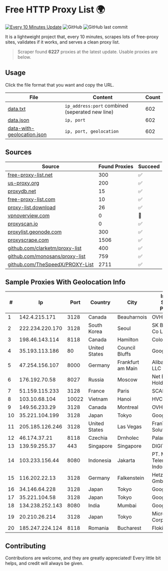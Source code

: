 
# Free HTTP Proxy List 🌍

[![Every 10 Minutes Update](https://github.com/mertguvencli/http-proxy-list/actions/workflows/main.yml/badge.svg?branch=main)](https://github.com/mertguvencli/http-proxy-list/actions/workflows/main.yml)
![GitHub](https://img.shields.io/github/license/mertguvencli/http-proxy-list)
![GitHub last commit](https://img.shields.io/github/last-commit/mertguvencli/http-proxy-list)

It is a lightweight project that, every 10 minutes, scrapes lots of free-proxy sites, validates if it works, and serves a clean proxy list.


> Scraper found **6227** proxies at the latest update. Usable proxies are below.

## Usage

Click the file format that you want and copy the URL.


|File|Content|Count|
|----|-------|-----|
|[data.txt](https://raw.githubusercontent.com/mertguvencli/http-proxy-list/main/proxy-list/data.txt)|`ip_address:port` combined (seperated new line)|602|
|[data.json](https://raw.githubusercontent.com/mertguvencli/http-proxy-list/main/proxy-list/data.json)|`ip, port`|602|
|[data-with-geolocation.json](https://raw.githubusercontent.com/mertguvencli/http-proxy-list/main/proxy-list/data-with-geolocation.json)|`ip, port, geolocation`|602|

## Sources

|Source|Found Proxies|Succeed|
|------|-------------|-------|
|[free-proxy-list.net](https://free-proxy-list.net)|300|✅|
|[us-proxy.org](https://www.us-proxy.org)|200|✅|
|[proxydb.net](http://proxydb.net)|15|✅|
|[free-proxy-list.com](https://free-proxy-list.com/?page=&port=&type%5B%5D=http&type%5B%5D=https&up_time=0&search=Search)|10|✅|
|[proxy-list.download](https://www.proxy-list.download/HTTP)|26|✅|
|[vpnoverview.com](https://vpnoverview.com/privacy/anonymous-browsing/free-proxy-servers)|0|🚫|
|[proxyscan.io](https://www.proxyscan.io)|0|✅|
|[proxylist.geonode.com](https://proxylist.geonode.com/api/proxy-list?limit=300&page=1&sort_by=lastChecked&sort_type=desc&protocols=http,https)|300|✅|
|[proxyscrape.com](https://api.proxyscrape.com/v2/?request=displayproxies&protocol=http&timeout=10000&country=all&ssl=all&anonymity=all)|1506|✅|
|[github.com/clarketm/proxy-list](https://raw.githubusercontent.com/clarketm/proxy-list/master/proxy-list-raw.txt)|400|✅|
|[github.com/monosans/proxy-list](https://raw.githubusercontent.com/monosans/proxy-list/main/proxies/http.txt)|759|✅|
|[github.com/TheSpeedX/PROXY-List](https://raw.githubusercontent.com/TheSpeedX/PROXY-List/master/http.txt)|2711|✅|


## Sample Proxies With Geolocation Info

|#|Ip|Port|Country|City|Internet Service Provider|
|-|--|----|-------|----|-------------------------|
|1|142.4.215.171|3128|Canada|Beauharnois|OVH SAS|
|2|222.234.220.170|3128|South Korea|Seoul|SK Broadband Co Ltd|
|3|198.46.143.114|8118|Canada|Hamilton|ColoCrossing|
|4|35.193.113.186|80|United States|Council Bluffs|Google LLC|
|5|47.254.156.107|8000|Germany|Frankfurt am Main|Alibaba.com LLC|
|6|176.192.70.58|8027|Russia|Moscow|Net By Net Holding LLC|
|7|51.159.115.233|3128|France|Paris|SCALEWAY|
|8|103.10.68.104|10022|Vietnam|Hanoi|HVC|
|9|149.56.233.29|3128|Canada|Montreal|OVH Hosting|
|10|35.221.104.199|3128|Japan|Tokyo|Google LLC|
|11|205.185.126.246|3128|United States|Las Vegas|FranTech Solutions|
|12|46.174.37.21|8118|Czechia|Drnholec|Palanet s.r.o.|
|13|139.59.255.37|443|Singapore|Singapore|DIGITALOCEAN|
|14|103.233.156.44|8080|Indonesia|Jakarta|PT. Mora Telematika Indonesia|
|15|116.202.22.13|3128|Germany|Falkenstein|Hetzner Online GmbH|
|16|34.146.64.228|3128|Japan|Tokyo|Google LLC|
|17|35.221.104.58|3128|Japan|Tokyo|Google LLC|
|18|134.238.252.143|8080|India|Mumbai|Google LLC|
|19|20.210.26.214|3128|Japan|Tokyo|Microsoft Corporation|
|20|185.247.224.124|8118|Romania|Bucharest|Flokinet Ltd|



## Contributing

Contributions are welcome, and they are greatly appreciated! Every
little bit helps, and credit will always be given.

